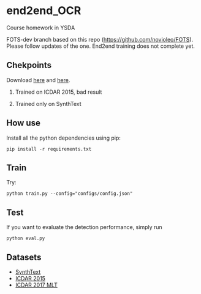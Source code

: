 # end2end_OCR
Course homework in YSDA

FOTS-dev branch based on this repo (https://github.com/novioleo/FOTS). Please follow updates of the one. End2end training does not complete yet.

## Chekpoints

Download [here](https://drive.google.com/drive/folders/1tp0154QhXeByc8bZhJw_Z-bcEWYGyzZg?usp=sharing) and [here](https://yadi.sk/d/Fu2Ct3ilX3zDVg).

1) Trained on ICDAR 2015, bad result 

2) Trained only on SynthText


## How use

Install all the python dependencies using pip:
```
pip install -r requirements.txt
```

## Train

Try:
```
python train.py --config="configs/config.json"
```

## Test

If you want to evaluate the detection performance, simply run
```
python eval.py 
```


## Datasets 
- [SynthText](http://www.robots.ox.ac.uk/~vgg/data/scenetext/)
- [ICDAR 2015](http://rrc.cvc.uab.es/?ch=4&com=downloads)
- [ICDAR 2017 MLT](http://rrc.cvc.uab.es/?ch=8&com=downloads)
